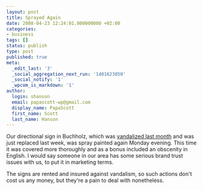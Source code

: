 ```yaml
---
layout: post
title: Sprayed Again
date: 2008-04-23 12:24:01.000000000 +02:00
categories:
- business
tags: []
status: publish
type: post
published: true
meta:
  _edit_last: '3'
  _social_aggregation_next_run: '1401623850'
  _social_notify: '1'
  _wpcom_is_markdown: '1'
author:
  login: shanson
  email: papascott-wp@gmail.com
  display_name: PapaScott
  first_name: Scott
  last_name: Hanson
---
```

<p>Our directional sign in Buchholz, which was <a href="https://www.papascott.de/archives/2008/03/10/vandalism/">vandalized last month</a> and was just replaced last week, was spray painted again Monday evening. This time it was covered more thoroughly and as a bonus included an obscenity in English. I would say someone in our area has some serious brand trust issues with us, to put it in marketing terms.</p>
<p>The signs are rented and insured against vandalism, so such actions don't cost us any money, but they're a pain to deal with nonetheless.</p>
